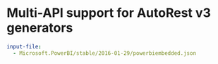 # Multi-API support for AutoRest v3 generators

``` yaml $(enable-multi-api)
input-file:
  - Microsoft.PowerBI/stable/2016-01-29/powerbiembedded.json
```
